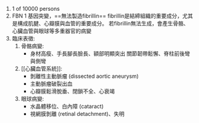 1. 1 of 10000 persons 
2. FBN 1 基因突變，==無法製造fibrillin==
	fibrillin是結締組織的重要成分，尤其是構成肌腱、心瓣膜與血管的重要成分。 若fibrillin無法生成，會產生骨骼、心臟血管與眼球等多重器官的病變
3. 臨床表徵:
	1. 骨骼病變:
		- 身材高瘦、手長腳長臉長、額部明顯突出 關節韌帶鬆懈、脊柱前後彎與側彎 
	2.  [[心臟血管系統]]:
		- 剝離性主動脈瘤 (dissected aortic aneurysm) 
		- 主動脈瘤破裂出血 
		- 心瓣膜鬆滑脫垂、閉鎖不全、心衰竭 
	3. 眼球病變:
		- 水晶體移位、白內障 (cataract)
		- 視網膜剝離 (retinal detachment)、失明